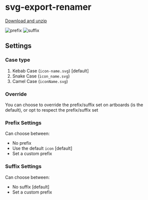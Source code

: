 # svg-export-renamer

[Download and unzip](http://evaughn.net/svg-export-renamer.sketchplugin.zip)

![prefix](https://user-images.githubusercontent.com/3017967/50996270-4da92b80-14d6-11e9-82c2-aaaa5c6ce337.png)
![suffix](https://user-images.githubusercontent.com/3017967/50996269-4da92b80-14d6-11e9-9f54-e173dd4356ee.png)

## Settings
### Case type
 1) Kebab Case (`icon-name.svg`) [default]
 2) Snake Case (`icon_name.svg`)
 3) Camel Case (`iconName.svg`)

### Override
 You can choose to override the prefix/suffix set on artboards (is the default), or opt to respect the prefix/suffix set

### Prefix Settings
 Can choose between:
 * No prefix
 * Use the default `icon` [default]
 * Set a custom prefix

### Suffix Settings
 Can choose between:
 * No suffix [default]
 * Set a custom prefix
